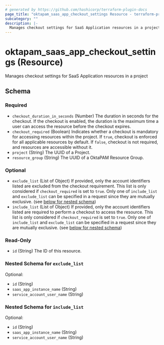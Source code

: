 ```yaml
---
# generated by https://github.com/hashicorp/terraform-plugin-docs
page_title: "oktapam_saas_app_checkout_settings Resource - terraform-provider-oktapam"
subcategory: ""
description: |-
  Manages checkout settings for SaaS Application resources in a project
---
```


# oktapam_saas_app_checkout_settings (Resource)

Manages checkout settings for SaaS Application resources in a project



<!-- schema generated by tfplugindocs -->
## Schema

### Required

- `checkout_duration_in_seconds` (Number) The duration in seconds for the checkout. If the checkout is enabled, the duration is the maximum time a user can access the resource before the checkout expires.
- `checkout_required` (Boolean) Indicates whether a checkout is mandatory for accessing resources within the project. If `true`, checkout is enforced for all applicable resources by default. If `false`, checkout is not required, and resources are accessible without it.
- `project` (String) The UUID of a Project.
- `resource_group` (String) The UUID of a OktaPAM Resource Group.

### Optional

- `exclude_list` (List of Object) If provided, only the account identifiers listed are excluded from the checkout requirement. This list is only considered if `checkout_required` is set to `true`. Only one of `include_list` and `exclude_list` can be specified in a request since they are mutually exclusive. (see [below for nested schema](#nestedatt--exclude_list))
- `include_list` (List of Object) If provided, only the account identifiers listed are required to perform a checkout to access the resource. This list is only considered if `checkout_required` is set to `true`. Only one of `include_list` and `exclude_list` can be specified in a request since they are mutually exclusive. (see [below for nested schema](#nestedatt--include_list))

### Read-Only

- `id` (String) The ID of this resource.

<a id="nestedatt--exclude_list"></a>
### Nested Schema for `exclude_list`

Optional:

- `id` (String)
- `saas_app_instance_name` (String)
- `service_account_user_name` (String)


<a id="nestedatt--include_list"></a>
### Nested Schema for `include_list`

Optional:

- `id` (String)
- `saas_app_instance_name` (String)
- `service_account_user_name` (String)
